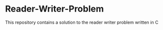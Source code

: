# Reader-Writer-Problem
This repository contains a solution to the reader writer problem written in C
